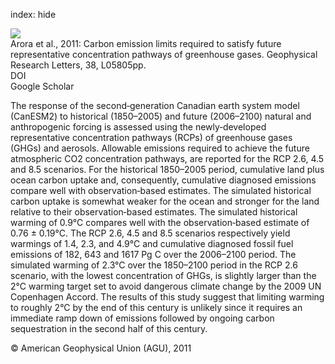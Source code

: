 index: hide

<div class="Citation">
    <div class="Citation-thumb CitationThumb-linked"  data-href="https://doi.org/10.1029/2010gl046270">
      <img src="https://static.claimspace.cloud/climate-study-static/refs/thumbs/6/Arora_et_al_2011-thumb.png" />
    </div>

  <div class="Citation-body">
    <div class="Citation-text">Arora et al., 2011: Carbon emission limits required to satisfy future representative concentration pathways of greenhouse gases. <span class="Article-journal">Geophysical Research Letters, </span><span class="Article-volume">38, </span>L05805pp.</div>
    <div class="Citation-links">
      <div class="CitationLink" data-href="https://doi.org/10.1029/2010gl046270">
        <div class="CitationLink-icon CitationLink-Doi"></div>
        <div class="CitationLink-text">DOI</div>
      </div>
      <div class="CitationLink" data-href="https://scholar.google.com/scholar?q=10.1029/2010gl046270">
        <div class="CitationLink-icon CitationLink-Scholar"></div>
        <div class="CitationLink-text">Google Scholar</div>
      </div>
    </div>
  </div>
</div>

The response of the second‐generation Canadian earth system model (CanESM2) to historical (1850–2005) and future (2006–2100) natural and anthropogenic forcing is assessed using the newly‐developed representative concentration pathways (RCPs) of greenhouse gases (GHGs) and aerosols. Allowable emissions required to achieve the future atmospheric CO2 concentration pathways, are reported for the RCP 2.6, 4.5 and 8.5 scenarios. For the historical 1850–2005 period, cumulative land plus ocean carbon uptake and, consequently, cumulative diagnosed emissions compare well with observation‐based estimates. The simulated historical carbon uptake is somewhat weaker for the ocean and stronger for the land relative to their observation‐based estimates. The simulated historical warming of 0.9°C compares well with the observation‐based estimate of 0.76 ± 0.19°C. The RCP 2.6, 4.5 and 8.5 scenarios respectively yield warmings of 1.4, 2.3, and 4.9°C and cumulative diagnosed fossil fuel emissions of 182, 643 and 1617 Pg C over the 2006–2100 period. The simulated warming of 2.3°C over the 1850–2100 period in the RCP 2.6 scenario, with the lowest concentration of GHGs, is slightly larger than the 2°C warming target set to avoid dangerous climate change by the 2009 UN Copenhagen Accord. The results of this study suggest that limiting warming to roughly 2°C by the end of this century is unlikely since it requires an immediate ramp down of emissions followed by ongoing carbon sequestration in the second half of this century.

<div class="Citation-copy">
&copy; American Geophysical Union (AGU), 2011
</div>